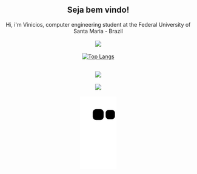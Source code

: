<div align="center">
<h2> Seja bem vindo!</h2>
Hi, i'm Vinicios, computer engineering student at the Federal University of Santa Maria - Brazil
</div>
</br>
<div align="center">
  <div align="center">
  <a href="https://github.com/XDuckBlackX">
    <img height="180em" src="https://github-readme-statss-xduckblackx.vercel.app/api?username=XDuckBlackX&show_icons=true&theme=dark&include_all_commits=true&count_private=true"/>
    </div>
   
[![Top Langs](https://github-readme-statss-xduckblackx.vercel.app/api/top-langs/?username=XDuckBlackX)](https://github.com/XDuckBlackX/github-readme-stats)

</br>  
<div align="center">
<a href="https://www.instagram.com/euuoh/" target="_blank"><img src="https://img.shields.io/badge/-Instagram-%23E4405F?style=for-the-badge&logo=instagram&logoColor=white" target="_blank"></a>

</br>
<p align="center">   <img alingn="center" src="https://profile-counter.glitch.me/XDuckBlackX/count.svg" /></p>


![snake gif](https://github.com/XDuckBlackX/XDuckBlackX/blob/output/github-contribution-grid-snake.svg)
